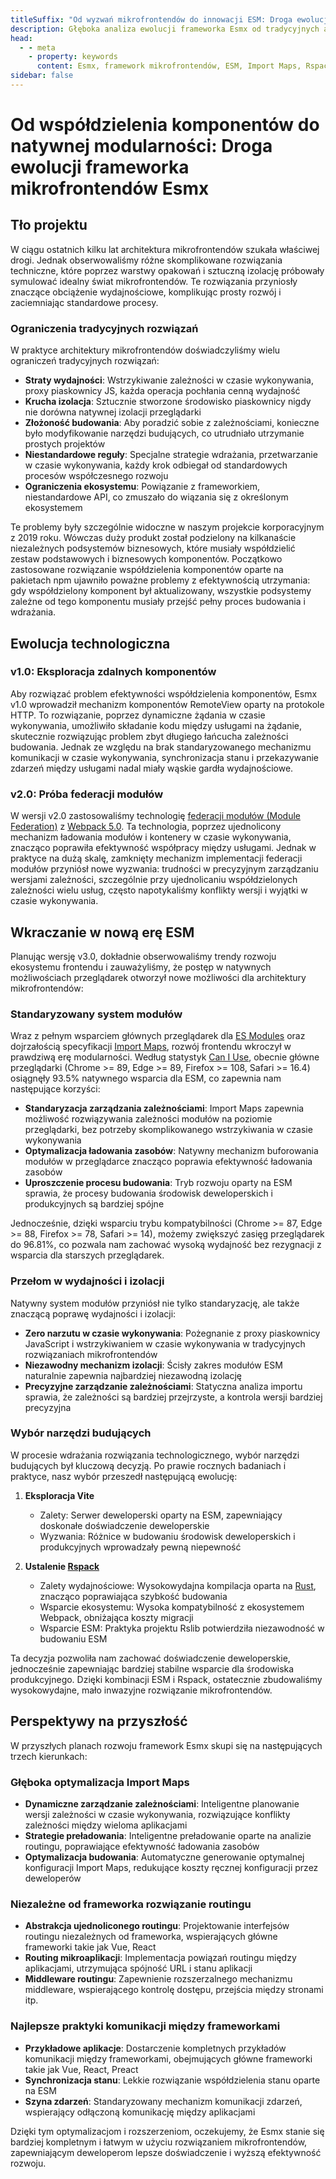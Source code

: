 ```yaml
---
titleSuffix: "Od wyzwań mikrofrontendów do innowacji ESM: Droga ewolucji frameworka Esmx"
description: Głęboka analiza ewolucji frameworka Esmx od tradycyjnych architektur mikrofrontendów do innowacji opartych na ESM, dzielenie się praktycznymi doświadczeniami w optymalizacji wydajności, zarządzaniu zależnościami i wyborze narzędzi budujących.
head:
  - - meta
    - property: keywords
      content: Esmx, framework mikrofrontendów, ESM, Import Maps, Rspack, federacja modułów, zarządzanie zależnościami, optymalizacja wydajności, ewolucja technologiczna, renderowanie po stronie serwera
sidebar: false
---
```


# Od współdzielenia komponentów do natywnej modularności: Droga ewolucji frameworka mikrofrontendów Esmx

## Tło projektu

W ciągu ostatnich kilku lat architektura mikrofrontendów szukała właściwej drogi. Jednak obserwowaliśmy różne skomplikowane rozwiązania techniczne, które poprzez warstwy opakowań i sztuczną izolację próbowały symulować idealny świat mikrofrontendów. Te rozwiązania przyniosły znaczące obciążenie wydajnościowe, komplikując prosty rozwój i zaciemniając standardowe procesy.

### Ograniczenia tradycyjnych rozwiązań

W praktyce architektury mikrofrontendów doświadczyliśmy wielu ograniczeń tradycyjnych rozwiązań:

- **Straty wydajności**: Wstrzykiwanie zależności w czasie wykonywania, proxy piaskownicy JS, każda operacja pochłania cenną wydajność
- **Krucha izolacja**: Sztucznie stworzone środowisko piaskownicy nigdy nie dorówna natywnej izolacji przeglądarki
- **Złożoność budowania**: Aby poradzić sobie z zależnościami, konieczne było modyfikowanie narzędzi budujących, co utrudniało utrzymanie prostych projektów
- **Niestandardowe reguły**: Specjalne strategie wdrażania, przetwarzanie w czasie wykonywania, każdy krok odbiegał od standardowych procesów współczesnego rozwoju
- **Ograniczenia ekosystemu**: Powiązanie z frameworkiem, niestandardowe API, co zmuszało do wiązania się z określonym ekosystemem

Te problemy były szczególnie widoczne w naszym projekcie korporacyjnym z 2019 roku. Wówczas duży produkt został podzielony na kilkanaście niezależnych podsystemów biznesowych, które musiały współdzielić zestaw podstawowych i biznesowych komponentów. Początkowo zastosowane rozwiązanie współdzielenia komponentów oparte na pakietach npm ujawniło poważne problemy z efektywnością utrzymania: gdy współdzielony komponent był aktualizowany, wszystkie podsystemy zależne od tego komponentu musiały przejść pełny proces budowania i wdrażania.

## Ewolucja technologiczna

### v1.0: Eksploracja zdalnych komponentów

Aby rozwiązać problem efektywności współdzielenia komponentów, Esmx v1.0 wprowadził mechanizm komponentów RemoteView oparty na protokole HTTP. To rozwiązanie, poprzez dynamiczne żądania w czasie wykonywania, umożliwiło składanie kodu między usługami na żądanie, skutecznie rozwiązując problem zbyt długiego łańcucha zależności budowania. Jednak ze względu na brak standaryzowanego mechanizmu komunikacji w czasie wykonywania, synchronizacja stanu i przekazywanie zdarzeń między usługami nadal miały wąskie gardła wydajnościowe.

### v2.0: Próba federacji modułów

W wersji v2.0 zastosowaliśmy technologię [federacji modułów (Module Federation)](https://webpack.js.org/concepts/module-federation/) z [Webpack 5.0](https://webpack.js.org/). Ta technologia, poprzez ujednolicony mechanizm ładowania modułów i kontenery w czasie wykonywania, znacząco poprawiła efektywność współpracy między usługami. Jednak w praktyce na dużą skalę, zamknięty mechanizm implementacji federacji modułów przyniósł nowe wyzwania: trudności w precyzyjnym zarządzaniu wersjami zależności, szczególnie przy ujednolicaniu współdzielonych zależności wielu usług, często napotykaliśmy konflikty wersji i wyjątki w czasie wykonywania.

## Wkraczanie w nową erę ESM

Planując wersję v3.0, dokładnie obserwowaliśmy trendy rozwoju ekosystemu frontendu i zauważyliśmy, że postęp w natywnych możliwościach przeglądarek otworzył nowe możliwości dla architektury mikrofrontendów:

### Standaryzowany system modułów

Wraz z pełnym wsparciem głównych przeglądarek dla [ES Modules](https://developer.mozilla.org/en-US/docs/Web/JavaScript/Guide/Modules) oraz dojrzałością specyfikacji [Import Maps](https://github.com/WICG/import-maps), rozwój frontendu wkroczył w prawdziwą erę modularności. Według statystyk [Can I Use](https://caniuse.com/?search=importmap), obecnie główne przeglądarki (Chrome >= 89, Edge >= 89, Firefox >= 108, Safari >= 16.4) osiągnęły 93.5% natywnego wsparcia dla ESM, co zapewnia nam następujące korzyści:

- **Standaryzacja zarządzania zależnościami**: Import Maps zapewnia możliwość rozwiązywania zależności modułów na poziomie przeglądarki, bez potrzeby skomplikowanego wstrzykiwania w czasie wykonywania
- **Optymalizacja ładowania zasobów**: Natywny mechanizm buforowania modułów w przeglądarce znacząco poprawia efektywność ładowania zasobów
- **Uproszczenie procesu budowania**: Tryb rozwoju oparty na ESM sprawia, że procesy budowania środowisk deweloperskich i produkcyjnych są bardziej spójne

Jednocześnie, dzięki wsparciu trybu kompatybilności (Chrome >= 87, Edge >= 88, Firefox >= 78, Safari >= 14), możemy zwiększyć zasięg przeglądarek do 96.81%, co pozwala nam zachować wysoką wydajność bez rezygnacji z wsparcia dla starszych przeglądarek.

### Przełom w wydajności i izolacji

Natywny system modułów przyniósł nie tylko standaryzację, ale także znaczącą poprawę wydajności i izolacji:

- **Zero narzutu w czasie wykonywania**: Pożegnanie z proxy piaskownicy JavaScript i wstrzykiwaniem w czasie wykonywania w tradycyjnych rozwiązaniach mikrofrontendów
- **Niezawodny mechanizm izolacji**: Ścisły zakres modułów ESM naturalnie zapewnia najbardziej niezawodną izolację
- **Precyzyjne zarządzanie zależnościami**: Statyczna analiza importu sprawia, że zależności są bardziej przejrzyste, a kontrola wersji bardziej precyzyjna

### Wybór narzędzi budujących

W procesie wdrażania rozwiązania technologicznego, wybór narzędzi budujących był kluczową decyzją. Po prawie rocznych badaniach i praktyce, nasz wybór przeszedł następującą ewolucję:

1. **Eksploracja Vite**
   - Zalety: Serwer deweloperski oparty na ESM, zapewniający doskonałe doświadczenie deweloperskie
   - Wyzwania: Różnice w budowaniu środowisk deweloperskich i produkcyjnych wprowadzały pewną niepewność

2. **Ustalenie [Rspack](https://www.rspack.dev/)**
   - Zalety wydajnościowe: Wysokowydajna kompilacja oparta na [Rust](https://www.rust-lang.org/), znacząco poprawiająca szybkość budowania
   - Wsparcie ekosystemu: Wysoka kompatybilność z ekosystemem Webpack, obniżająca koszty migracji
   - Wsparcie ESM: Praktyka projektu Rslib potwierdziła niezawodność w budowaniu ESM

Ta decyzja pozwoliła nam zachować doświadczenie deweloperskie, jednocześnie zapewniając bardziej stabilne wsparcie dla środowiska produkcyjnego. Dzięki kombinacji ESM i Rspack, ostatecznie zbudowaliśmy wysokowydajne, mało inwazyjne rozwiązanie mikrofrontendów.

## Perspektywy na przyszłość

W przyszłych planach rozwoju framework Esmx skupi się na następujących trzech kierunkach:

### Głęboka optymalizacja Import Maps

- **Dynamiczne zarządzanie zależnościami**: Inteligentne planowanie wersji zależności w czasie wykonywania, rozwiązujące konflikty zależności między wieloma aplikacjami
- **Strategie preładowania**: Inteligentne preładowanie oparte na analizie routingu, poprawiające efektywność ładowania zasobów
- **Optymalizacja budowania**: Automatyczne generowanie optymalnej konfiguracji Import Maps, redukujące koszty ręcznej konfiguracji przez deweloperów

### Niezależne od frameworka rozwiązanie routingu

- **Abstrakcja ujednoliconego routingu**: Projektowanie interfejsów routingu niezależnych od frameworka, wspierających główne frameworki takie jak Vue, React
- **Routing mikroaplikacji**: Implementacja powiązań routingu między aplikacjami, utrzymująca spójność URL i stanu aplikacji
- **Middleware routingu**: Zapewnienie rozszerzalnego mechanizmu middleware, wspierającego kontrolę dostępu, przejścia między stronami itp.

### Najlepsze praktyki komunikacji między frameworkami

- **Przykładowe aplikacje**: Dostarczenie kompletnych przykładów komunikacji między frameworkami, obejmujących główne frameworki takie jak Vue, React, Preact
- **Synchronizacja stanu**: Lekkie rozwiązanie współdzielenia stanu oparte na ESM
- **Szyna zdarzeń**: Standaryzowany mechanizm komunikacji zdarzeń, wspierający odłączoną komunikację między aplikacjami

Dzięki tym optymalizacjom i rozszerzeniom, oczekujemy, że Esmx stanie się bardziej kompletnym i łatwym w użyciu rozwiązaniem mikrofrontendów, zapewniającym deweloperom lepsze doświadczenie i wyższą efektywność rozwoju.